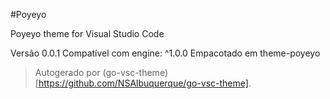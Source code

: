 #Poyeyo

Poyeyo theme for Visual Studio Code

Versão 0.0.1
Compatível com engine: ^1.0.0
Empacotado em theme-poyeyo

> Autogerado por (go-vsc-theme)[https://github.com/NSAlbuquerque/go-vsc-theme].